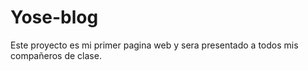 # Yose-blog

Este proyecto es mi primer pagina web y sera presentado a todos mis compañeros de clase.
